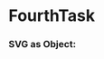 # FourthTask
<h3>SVG as Object:</h3>

<object data="http://www.plantuml.com/plantuml/svg/IqmgBYbAJ2vHICv9B2vMSCfFKgZcKb28ZiueAIcmqjSlBo_NIwr8p2t8ITLBpi-DZUMgvG8fqhLJSCp9J4vLi5B8ICt9oGS0" type="image/svg+xml"></object>